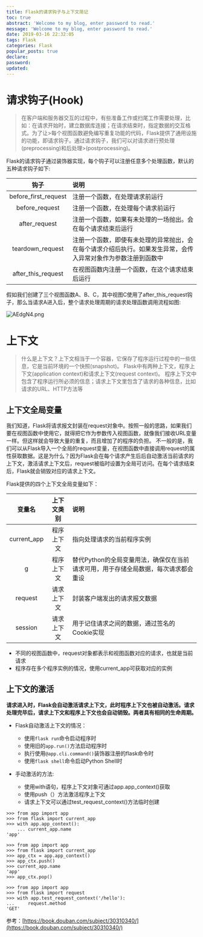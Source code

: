 ```yaml
---
title: Flask的请求钩子与上下文简记
toc: true
abstract: 'Welcome to my blog, enter password to read.'
message: 'Welcome to my blog, enter password to read.'
date: 2019-03-16 22:32:05
tags: Flask
categories: Flask
popular_posts: true
declare:
password:
updated:
---
```


# 请求钩子(Hook)

>在客户端和服务器交互的过程中，有些准备工作或扫尾工作需要处理，比如：在请求开始时，建立数据库连接；在请求结束时，指定数据的交互格式。为了让>每个视图函数避免编写重复功能的代码，Flask提供了通用设施的功能，即请求钩子。通过请求钩子，我们可以对请求进行预处理(preprocessing)和后处理>(postprocessing)。

Flask的请求钩子通过装饰器实现，每个钩子可以注册任意多个处理函数，默认的五种请求钩子如下:

|钩子|说明|
|:--:|:--|
|before_first_request|注册一个函数，在处理请求前运行|
|before_request|注册一个函数，在处理每个请求前运行|
|after_request|注册一个函数，如果有未处理的一场抛出。会在每个请求结束后运行|
|teardown_request|注册一个函数，即使有未处理的异常抛出，会在每个请求介绍后执行。如果发生异常，会传入异常对象作为参数注册到函数中|
|after_this_request|在视图函数内注册一个函数，在这个请求结束后运行|

<!-- more -->

假如我们创建了三个视图函数A、B、C，其中视图C使用了after_this_request钩子，那么当请求A进入后，整个请求处理周期的请求处理函数调用流程如图:

![AEdgN4.png](https://s2.ax1x.com/2019/03/15/AEdgN4.png)

# 上下文

>什么是上下文？上下文相当于一个容器，它保存了程序运行过程中的一些信息，它是当前环境的一个快照(snapshot)。
>Flask中有两种上下文，程序上下文(application context)和请求上下文(request context)。
>程序上下文中包含了程序运行所必须的信息；请求上下文里包含了请求的各种信息，比如请求的URL、HTTP方法等

## 上下文全局变量

我们知道，Flask将请求报文封装在request对象中。按照一般的思路，如果我们要在视图函数中使用它，就得把它作为参数传入视图函数，就像我们接收URL变量一样。但这样就会导致大量的重复，而且增加了的程序的负担。
不一般的是，我们可以从Flask导入一个全局的request变量，在视图函数中直接调用request的属性获取数据。这是为什么？因为Flask会在每个请求产生后后自动激活当前请求的上下文，激活请求上下文后，request被临时设置为全局可访问。在每个请求结束后，Flask就会销毁对应的请求上下文。

Flask提供的四个上下文全局变量如下：

|变量名|上下文类别|说明|
|:--:|:--:|:--|
|current_app|程序上下文|指向处理请求的当前程序实例|
|g|程序上下文|替代Python的全局变量用法，确保仅在当前请求可用，用于存储全局数据，每次请求都会重设|
|request|请求上下文|封装客户端发出的请求报文数据|
|session|请求上下文|用于记住请求之间的数据，通过签名的Cookie实现|

- 不同的视图函数中，request对象都表示和视图函数对应的请求，也就是当前请求
- 程序存在多个程序实例的情况，使用current_app可获取对应的实例

## 上下文的激活

**请求进入时，Flask会自动激活请求上下文，此时程序上下文也被自动激活。请求处理完毕后，请求上下文和程序上下文也会自动销毁。两者具有相同的生命周期。**

- Flask自动激活上下文的情况：
  - 使用`flask run`命令启动程序时
  - 使用旧的`app.run()`方法启动程序时
  - 执行使用`@app.cli.command()`装饰器注册的flask命令时
  - 使用`flask shell`命令启动Python Shell时


- 手动激活的方法:
  - 使用with语句，程序上下文对象可通过app.app_context()获取
  - 使用push（）方法激活程序上下文
  - 请求上下文可以通过test_request_context()方法临时创建

```shell
>>> from app import app
>>> from flask import current_app
>>> with app.app_context():
    ... current_app.name
'app'
```

```shell
>>> from app import app
>>> from flask import current_app
>>> app_ctx = app.app_context()
>>> app_ctx.push()
>>> current_app.name
'app'
>>> app_ctx.pop()
```

```shell
>>> from app import app
>>> from flask import request
>>> with app.test_request_context('/hello'):
...     request.method
'GET'
```


参考：[https://book.douban.com/subject/30310340/](https://book.douban.com/subject/30310340/)